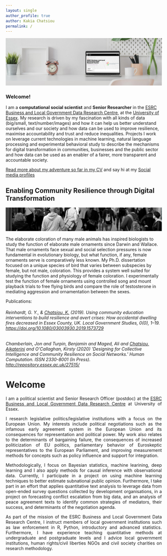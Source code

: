 ```yaml
---
layout: single
author_profile: true
author: Kakia Chatsiou
permalink: /
---
```


<img src="assets/images/LinkedIn Header - Clean Work Place .png" width="1000">

### Welcome! 

I am a **computational social scientist** and **Senior Researcher** in the [ESRC Business and Local Government Data Research Centre](https://www.essex.ac.uk/centres-and-institutes/business-and-local-government-data), at the [University of Essex](https://www.essex.ac.uk). My research is driven by my fascination with all kinds of data (big/small, text/number/images) and how it can help us better understand ourselves and our society and how data can be used to improve resilience, maximise accountability and trust and reduce inequalities. Projects I work on leverage current technologies in machine learning, natural language processing and experimental behavioral study to describe the mechanisms for digital transformation in communities, businesses and the public sector and how data can be used as an enabler of a fairer, more transparent and accountable society.  

[Read more about my adventure so far in my CV](https://kakiac.github.io/cv/) and say hi at my [Social media profiles](https://kakiac.github.io/social/)



## Enabling Community Resilience through Digital Transformation

<img src="assets/images/11.png" width="1000">


The elaborate coloration of many male animals has inspired biologists to study the function of elaborate male ornaments since Darwin and Wallace. That male ornaments face sexual and social selection pressures is now fundamental in evolutionary biology, but what function, if any, female ornaments serve is comparatively less known. My Ph.D. dissertation focused on a unique species of bird that varies between subspecies by female, but not male, coloration. This provides a system well suited for studying the function and physiology of female coloration. I experimentally test the function of female ornaments using controlled song and mount playback trials to free flying birds and compare the role of testosterone in mediating aggression and ornamentation between the sexes. 

Publications:

###### Reinhardt, G. Y., & <a href="https://doi.org/10.1080/03003930.2019.1573729">Chatsiou, K.</a> (2019). Using community education interventions to build resilience and avert crises: How accidental dwelling fires decreased in Essex County, UK. Local Government Studies, 0(0), 1–19. https://doi.org/10.1080/03003930.2019.1573729

###### Chamberlain, Jon and Turpin, Benjamin and Maged, Ali and <a href="http://repository.essex.ac.uk/27515/">Chatsiou, Aikaterini</a> and O'Callaghan, Kirsty (2020) 'Designing for Collective Intelligence and Community Resilience on Social Networks.' Human Computation. ISSN 2330-8001 (In Press). http://repository.essex.ac.uk/27515/



<h1>Welcome</h1>
	<p style="text-align:justify">I am a political scientist and Senior Research Officer (postdoc) at the <a href="https://www.blgdataresearch.org/">ESRC Business and Local Government Data Research Centre</a> at University of Essex.</p>
	<p style="text-align:justify">I research legislative politics/legislative institutions with a focus on the European Union. My interests include political negotiations such as the infamous early agreement system in the European Union and its consequences for representation and political power. My work also relates to the determinants of bargaining failure, the consequences of increased politicization of EU politics, parliamentary behavior of Euroskeptic representatives to the European Parliament, and improving measurement methods for concepts such as policy influence and support for integration.
	<p style="text-align:justify">Methodologically, I focus on Bayesian statistics, machine learining, deep learning and I also apply methods for causal inference with observational data. Currently, I participate in a project on using machine learning techniques to better estimate subnational public opinion. Furthermore, I take part in an effort that applies quantitative text analysis to leverage data from open-ended survey questions collected by development organisations, in a project on forecasting conflict escalation from big data, and an analysis of peace agreement texts to identify common strategies of mediators, their success, and determinants of the negotiation agenda.</p>
	<p style="text-align:justify">As part of the mission of the ESRC Business and Local Government Data Research Centre, I instruct members of local government institutions such as law enforcement in R, Python, introductory and advanced statistics. Furthermore, I have experience teaching quantitative methods at undergraduate and postgraduate levels and I advice local government institutions, human rights/civil liberties NGOs and civil society charities on research methodology.</p>
</div
